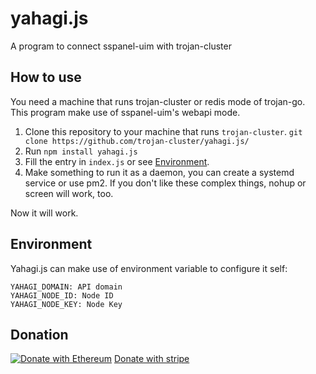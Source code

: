 # yahagi.js
A program to connect sspanel-uim with trojan-cluster

## How to use

You need a machine that runs trojan-cluster or redis mode of trojan-go.  
This program make use of sspanel-uim's webapi mode.

1. Clone this repository to your machine that runs `trojan-cluster`.
    `git clone https://github.com/trojan-cluster/yahagi.js/`
2. Run `npm install yahagi.js`
3. Fill the entry in `index.js` or see [Environment](#environment).
4. Make something to run it as a daemon, you can create a systemd service or use pm2. If you don't like these complex things, nohup or screen will work, too.


Now it will work.

## Environment

Yahagi.js can make use of environment variable to configure it self:
```
YAHAGI_DOMAIN: API domain
YAHAGI_NODE_ID: Node ID
YAHAGI_NODE_KEY: Node Key
```

## Donation

[![Donate with Ethereum](https://en.cryptobadges.io/badge/big/0x26Bd1b9d8EE3DA1ff19DEFc4E2a45EF6A1aD5D50)](https://en.cryptobadges.io/donate/0x26Bd1b9d8EE3DA1ff19DEFc4E2a45EF6A1aD5D50)
[Donate with stripe](https://trotsky.club/product/donation/)
